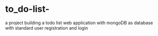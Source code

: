 # to_do-list-
a project building a todo list web application with mongoDB as database with standard user registration and login
